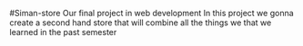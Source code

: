 #Siman-store
Our final project in web development
In this project we gonna create a second hand store 
that will combine all the things we that we learned
in the past semester
